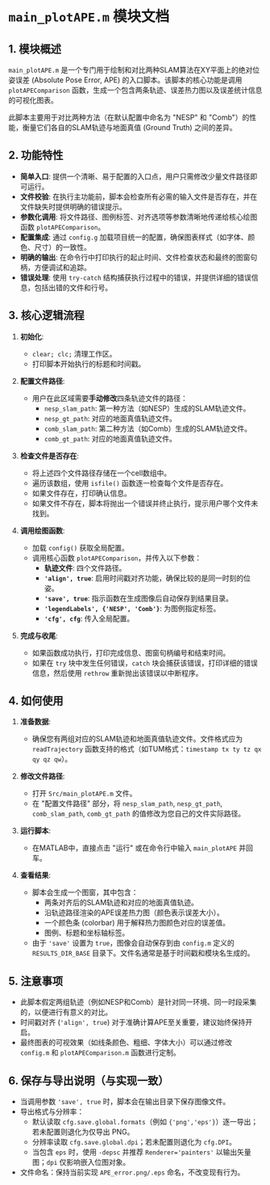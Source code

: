 
# `main_plotAPE.m` 模块文档

## 1. 模块概述

`main_plotAPE.m` 是一个专门用于绘制和对比两种SLAM算法在XY平面上的绝对位姿误差 (Absolute Pose Error, APE) 的入口脚本。该脚本的核心功能是调用 `plotAPEComparison` 函数，生成一个包含两条轨迹、误差热力图以及误差统计信息的可视化图表。

此脚本主要用于对比两种方法（在默认配置中命名为 "NESP" 和 "Comb"）的性能，衡量它们各自的SLAM轨迹与地面真值 (Ground Truth) 之间的差异。

## 2. 功能特性

- **简单入口**: 提供一个清晰、易于配置的入口点，用户只需修改少量文件路径即可运行。
- **文件校验**: 在执行主功能前，脚本会检查所有必需的输入文件是否存在，并在文件缺失时提供明确的错误提示。
- **参数化调用**: 将文件路径、图例标签、对齐选项等参数清晰地传递给核心绘图函数 `plotAPEComparison`。
- **配置集成**: 通过 `config.g` 加载项目统一的配置，确保图表样式（如字体、颜色、尺寸）的一致性。
- **明确的输出**: 在命令行中打印执行的起止时间、文件检查状态和最终的图窗句柄，方便调试和追踪。
- **错误处理**: 使用 `try-catch` 结构捕获执行过程中的错误，并提供详细的错误信息，包括出错的文件和行号。

## 3. 核心逻辑流程

1.  **初始化**:
    - `clear; clc;` 清理工作区。
    - 打印脚本开始执行的标题和时间戳。

2.  **配置文件路径**:
    - 用户在此区域需要**手动修改**四条轨迹文件的路径：
      - `nesp_slam_path`: 第一种方法（如NESP）生成的SLAM轨迹文件。
      - `nesp_gt_path`: 对应的地面真值轨迹文件。
      - `comb_slam_path`: 第二种方法（如Comb）生成的SLAM轨迹文件。
      - `comb_gt_path`: 对应的地面真值轨迹文件。

3.  **检查文件是否存在**:
    - 将上述四个文件路径存储在一个cell数组中。
    - 遍历该数组，使用 `isfile()` 函数逐一检查每个文件是否存在。
    - 如果文件存在，打印确认信息。
    - 如果文件不存在，脚本将抛出一个错误并终止执行，提示用户哪个文件未找到。

4.  **调用绘图函数**:
    - 加载 `config()` 获取全局配置。
    - 调用核心函数 `plotAPEComparison`，并传入以下参数：
      - **轨迹文件**: 四个文件路径。
      - **`'align', true`**: 启用时间戳对齐功能，确保比较的是同一时刻的位姿。
      - **`'save', true`**: 指示函数在生成图像后自动保存到结果目录。
      - **`'legendLabels', {'NESP', 'Comb'}`**: 为图例指定标签。
      - **`'cfg', cfg`**: 传入全局配置。

5.  **完成与收尾**:
    - 如果函数成功执行，打印完成信息、图窗句柄编号和结束时间。
    - 如果在 `try` 块中发生任何错误，`catch` 块会捕获该错误，打印详细的错误信息，然后使用 `rethrow` 重新抛出该错误以中断程序。

## 4. 如何使用

1.  **准备数据**:
    - 确保您有两组对应的SLAM轨迹和地面真值轨迹文件。文件格式应为 `readTrajectory` 函数支持的格式（如TUM格式：`timestamp tx ty tz qx qy qz qw`）。

2.  **修改文件路径**:
    - 打开 `Src/main_plotAPE.m` 文件。
    - 在 "配置文件路径" 部分，将 `nesp_slam_path`, `nesp_gt_path`, `comb_slam_path`, `comb_gt_path` 的值修改为您自己的文件实际路径。

3.  **运行脚本**:
    - 在MATLAB中，直接点击 "运行" 或在命令行中输入 `main_plotAPE` 并回车。

4.  **查看结果**:
    - 脚本会生成一个图窗，其中包含：
      - 两条对齐后的SLAM轨迹和对应的地面真值轨迹。
      - 沿轨迹路径渲染的APE误差热力图（颜色表示误差大小）。
      - 一个颜色条 (colorbar) 用于解释热力图颜色对应的误差值。
      - 图例、标题和坐标轴标签。
    - 由于 `'save'` 设置为 `true`，图像会自动保存到由 `config.m` 定义的 `RESULTS_DIR_BASE` 目录下。文件名通常是基于时间戳和模块名生成的。

## 5. 注意事项

- 此脚本假定两组轨迹（例如NESP和Comb）是针对同一环境、同一时段采集的，以便进行有意义的对比。
- 时间戳对齐 (`'align', true`) 对于准确计算APE至关重要，建议始终保持开启。
- 最终图表的可视效果（如线条颜色、粗细、字体大小）可以通过修改 `config.m` 和 `plotAPEComparison.m` 函数进行定制。

## 6. 保存与导出说明（与实现一致）

- 当调用参数 `'save', true` 时，脚本会在输出目录下保存图像文件。
- 导出格式与分辨率：
  - 默认读取 `cfg.save.global.formats`（例如 `{'png','eps'}`）逐一导出；若未配置则退化为仅导出 PNG。
  - 分辨率读取 `cfg.save.global.dpi`；若未配置则退化为 `cfg.DPI`。
  - 当包含 `eps` 时，使用 `-depsc` 并推荐 `Renderer='painters'` 以输出矢量图；`dpi` 仅影响嵌入位图对象。
- 文件命名：保持当前实现 `APE_error.png/.eps` 命名，不改变现有行为。

